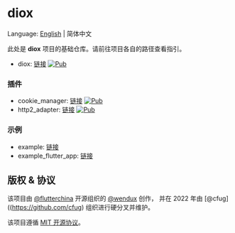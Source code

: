 # diox

Language: [English](README.md) | 简体中文

此处是 **diox** 项目的基础仓库。请前往项目各自的路径查看指引。

- diox: [链接](dio)
  [![Pub](https://img.shields.io/pub/v/diox.svg?label=dev&include_prereleases)](https://pub.flutter-io.cn/packages/diox)

### 插件

- cookie_manager: [链接](plugins/cookie_manager)
  [![Pub](https://img.shields.io/pub/v/diox_cookie_manager.svg?label=dev&include_prereleases)](https://pub.flutter-io.cn/packages/diox_cookie_manager)
- http2_adapter: [链接](plugins/http2_adapter)
  [![Pub](https://img.shields.io/pub/v/diox_http2_adapter.svg?label=dev&include_prereleases)](https://pub.flutter-io.cn/packages/diox_http2_adapter)

### 示例

- example: [链接](example)
- example_flutter_app: [链接](example_flutter_app)

## 版权 & 协议

该项目由 [@flutterchina](https://github.com/flutterchina)
开源组织的 [@wendux](https://github.com/wendux) 创作，
并在 2022 年由 [@cfug]((https://github.com/cfug)
组织进行硬分叉并维护。

该项目遵循 [MIT 开源协议](LICENSE)。
